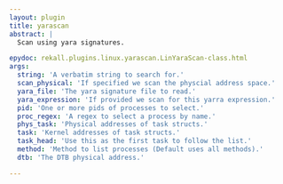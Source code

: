 ```yaml
---
layout: plugin
title: yarascan
abstract: |
  Scan using yara signatures.

epydoc: rekall.plugins.linux.yarascan.LinYaraScan-class.html
args:
  string: 'A verbatim string to search for.'
  scan_physical: 'If specified we scan the physcial address space.'
  yara_file: 'The yara signature file to read.'
  yara_expression: 'If provided we scan for this yarra expression.'
  pid: 'One or more pids of processes to select.'
  proc_regex: 'A regex to select a process by name.'
  phys_task: 'Physical addresses of task structs.'
  task: 'Kernel addresses of task structs.'
  task_head: 'Use this as the first task to follow the list.'
  method: 'Method to list processes (Default uses all methods).'
  dtb: 'The DTB physical address.'

---
```


